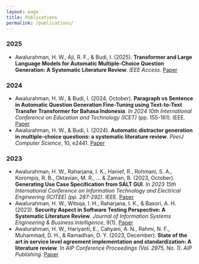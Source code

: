 ```yaml
---
layout: page
title: Publications
permalink: /publications/
---
```


### 2025
- Awalurahman, H. W., Aji, R. F., & Budi, I. (2025). **Transformer and Large Language Models for Automatic Multiple-Choice Question Generation: A Systematic Literature Review**. *IEEE Access*. [Paper](10.1109/ACCESS.2025.3590423)

### 2024

- Awalurahman, H. W., & Budi, I. (2024, October). **Paragraph vs Sentence in Automatic Question Generation Fine-Tuning using Text-to-Text Transfer Transformer for Bahasa Indonesia**. *In 2024 10th International Conference on Education and Technology (ICET)* (pp. 155-161). IEEE. [Paper](https://doi.org/10.1109/ICET64717.2024.10778465)
- Awalurahman, H. W., & Budi, I. (2024). **Automatic distractor generation in multiple-choice questions: a systematic literature review**. *PeerJ Computer Science*, 10, e2441. [Paper](https://peerj.com/articles/cs-2441/)

### 2023

- Awalurahman, H. W., Raharjana, I. K., Hanief, R., Rohmani, S. A., Korompis, R. B., Oktavian, M. R., ... & Zaman, B. (2023, October). **Generating Use Case Specification from SALT GUI**. *In 2023 15th International Conference on Information Technology and Electrical Engineering (ICITEE) (pp. 287-292)*. IEEE. [Paper](http://dx.doi.org/10.1109/ICITEE59582.2023.10317784)
- Awalurahman, H. W., Witsqa, I. H., Raharjana, I. K., & Basori, A. H. (2023). **Security Aspect in Software Testing Perspective: A Systematic Literature Review**. *Journal of Information Systems Engineering & Business Intelligence*, 9(1). [Paper](http://dx.doi.org/10.20473/jisebi.9.1.95-107)
- Awalurahman, H. W., Hariyanti, E., Cahyani, A. N., Rahmi, N. F., Muhammad, D. H., & Ramadhan, D. Y. (2023, December). **State of the art in service level agreement implementation and standardization: A literature review**. *In AIP Conference Proceedings (Vol. 2975, No. 1). AIP Publishing*. [Paper](http://dx.doi.org/10.1063/5.0181073)
